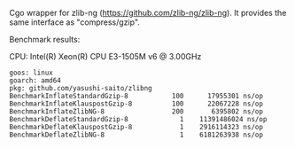 Cgo wrapper for zlib-ng (https://github.com/zlib-ng/zlib-ng).
It provides the same interface as "compress/gzip".

Benchmark results:

CPU: Intel(R) Xeon(R) CPU E3-1505M v6 @ 3.00GHz

```
goos: linux
goarch: amd64
pkg: github.com/yasushi-saito/zlibng
BenchmarkInflateStandardGzip-8    	     100	  17955301 ns/op
BenchmarkInflateKlauspostGzip-8   	     100	  22067228 ns/op
BenchmarkInflateZlibNG-8          	     200	   6395802 ns/op
BenchmarkDeflateStandardGzip-8    	       1	11391486024 ns/op
BenchmarkDeflateKlauspostGzip-8   	       1	2916114323 ns/op
BenchmarkDeflateZlibNG-8          	       1	6181263938 ns/op
```
